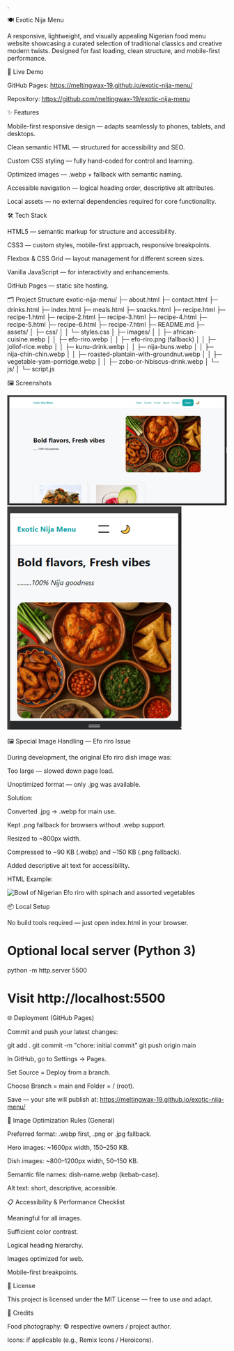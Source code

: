 .

🍽️ Exotic Nija Menu

A responsive, lightweight, and visually appealing Nigerian food menu website showcasing a curated selection of traditional classics and creative modern twists. Designed for fast loading, clean structure, and mobile-first performance.

🚀 Live Demo

GitHub Pages: https://meltingwax-19.github.io/exotic-nija-menu/

Repository: https://github.com/meltingwax-19/exotic-nija-menu

✨ Features

Mobile-first responsive design — adapts seamlessly to phones, tablets, and desktops.

Clean semantic HTML — structured for accessibility and SEO.

Custom CSS styling — fully hand-coded for control and learning.

Optimized images — .webp + fallback with semantic naming.

Accessible navigation — logical heading order, descriptive alt attributes.

Local assets — no external dependencies required for core functionality.

🛠️ Tech Stack

HTML5 — semantic markup for structure and accessibility.

CSS3 — custom styles, mobile-first approach, responsive breakpoints.

Flexbox & CSS Grid — layout management for different screen sizes.

Vanilla JavaScript — for interactivity and enhancements.

GitHub Pages — static site hosting.

🗂️ Project Structure
exotic-nija-menu/
├─ about.html
├─ contact.html
├─ drinks.html
├─ index.html
├─ meals.html
├─ snacks.html
├─ recipe.html
├─ recipe-1.html
├─ recipe-2.html
├─ recipe-3.html
├─ recipe-4.html
├─ recipe-5.html
├─ recipe-6.html
├─ recipe-7.html
├─ README.md
├─ assets/
│  ├─ css/
│  │  └─ styles.css
│  ├─ images/
│  │  ├─ african-cuisine.webp
│  │  ├─ efo-riro.webp
│  │  ├─ efo-riro.png  (fallback)
│  │  ├─ jollof-rice.webp
│  │  ├─ kunu-drink.webp
│  │  ├─ nija-buns.webp
│  │  ├─ nija-chin-chin.webp
│  │  ├─ roasted-plantain-with-groundnut.webp
│  │  ├─ vegetable-yam-porridge.webp
│  │  ├─ zobo-or-hibiscus-drink.webp
│  └─ js/
│     └─ script.js

🖼️ Screenshots

![Homepage – Desktop](assets/images/screenshots/home-desktop.png)
![Homepage – Mobile](assets/images/screenshots/home-mobile.png)



🖼️ Special Image Handling — Efo riro Issue

During development, the original Efo riro dish image was:

Too large — slowed down page load.

Unoptimized format — only .jpg was available.

Solution:

Converted .jpg → .webp for main use.

Kept .png fallback for browsers without .webp support.

Resized to ~800px width.

Compressed to ~90 KB (.webp) and ~150 KB (.png fallback).

Added descriptive alt text for accessibility.

HTML Example:

<picture>
  <source srcset="assets/images/efo-riro.webp" type="image/webp">
  <img src="assets/images/efo-riro.png" alt="Bowl of Nigerian Efo riro with spinach and assorted vegetables">
</picture>

📦 Local Setup

No build tools required — just open index.html in your browser.

# Optional local server (Python 3)
python -m http.server 5500
# Visit http://localhost:5500

🌐 Deployment (GitHub Pages)

Commit and push your latest changes:

git add .
git commit -m "chore: initial commit"
git push origin main


In GitHub, go to Settings → Pages.

Set Source = Deploy from a branch.

Choose Branch = main and Folder = / (root).

Save — your site will publish at:
https://meltingwax-19.github.io/exotic-nija-menu/

📏 Image Optimization Rules (General)

Preferred format: .webp first, .png or .jpg fallback.

Hero images: ~1600px width, 150–250 KB.

Dish images: ~800–1200px width, 50–150 KB.

Semantic file names: dish-name.webp (kebab-case).

Alt text: short, descriptive, accessible.

📋 Accessibility & Performance Checklist

 Meaningful <alt> for all images.

 Sufficient color contrast.

 Logical heading hierarchy.

 Images optimized for web.

 Mobile-first breakpoints.

📝 License

This project is licensed under the MIT License — free to use and adapt.

🙏 Credits

Food photography: © respective owners / project author.

Icons: if applicable (e.g., Remix Icons / Heroicons).
